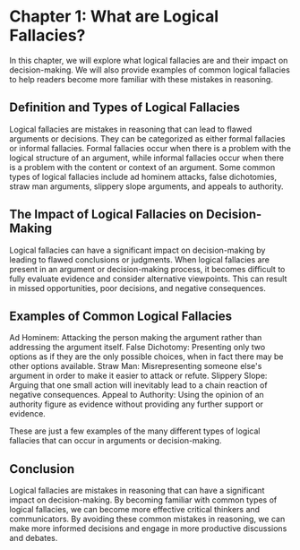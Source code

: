 Chapter 1: What are Logical Fallacies?
======================================

In this chapter, we will explore what logical fallacies are and their impact on decision-making. We will also provide examples of common logical fallacies to help readers become more familiar with these mistakes in reasoning.

Definition and Types of Logical Fallacies
-----------------------------------------

Logical fallacies are mistakes in reasoning that can lead to flawed arguments or decisions. They can be categorized as either formal fallacies or informal fallacies. Formal fallacies occur when there is a problem with the logical structure of an argument, while informal fallacies occur when there is a problem with the content or context of an argument. Some common types of logical fallacies include ad hominem attacks, false dichotomies, straw man arguments, slippery slope arguments, and appeals to authority.

The Impact of Logical Fallacies on Decision-Making
--------------------------------------------------

Logical fallacies can have a significant impact on decision-making by leading to flawed conclusions or judgments. When logical fallacies are present in an argument or decision-making process, it becomes difficult to fully evaluate evidence and consider alternative viewpoints. This can result in missed opportunities, poor decisions, and negative consequences.

Examples of Common Logical Fallacies
------------------------------------

Ad Hominem: Attacking the person making the argument rather than addressing the argument itself. False Dichotomy: Presenting only two options as if they are the only possible choices, when in fact there may be other options available. Straw Man: Misrepresenting someone else's argument in order to make it easier to attack or refute. Slippery Slope: Arguing that one small action will inevitably lead to a chain reaction of negative consequences. Appeal to Authority: Using the opinion of an authority figure as evidence without providing any further support or evidence.

These are just a few examples of the many different types of logical fallacies that can occur in arguments or decision-making.

Conclusion
----------

Logical fallacies are mistakes in reasoning that can have a significant impact on decision-making. By becoming familiar with common types of logical fallacies, we can become more effective critical thinkers and communicators. By avoiding these common mistakes in reasoning, we can make more informed decisions and engage in more productive discussions and debates.
